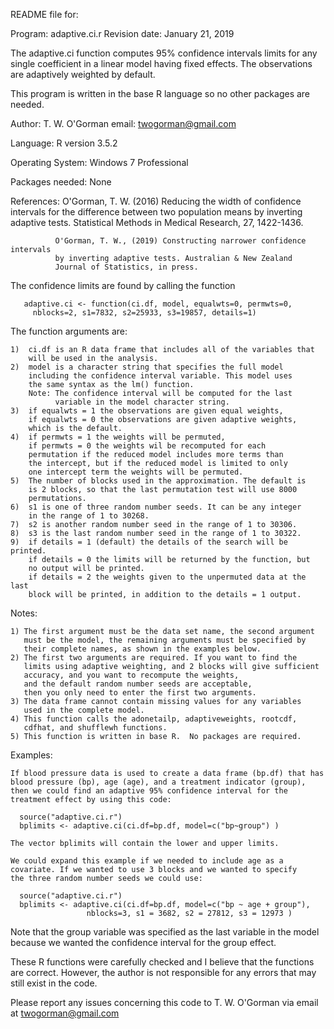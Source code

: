 
  README file for:

  Program:  adaptive.ci.r
  Revision date: January 21, 2019


  The adaptive.ci function computes 95% confidence intervals limits
  for any single coefficient in a linear model having fixed effects.
  The observations are adaptively weighted by default.

  This program is written in the base R language so no other packages
  are needed.

  Author: T. W. O'Gorman            email:  twogorman@gmail.com

  Language: R  version 3.5.2

  Operating System:  Windows 7 Professional

  Packages needed: None
  


  References: O'Gorman, T. W. (2016) Reducing the width of confidence intervals
              for the difference between two population means by inverting
              adaptive tests. Statistical Methods in Medical Research,
              27, 1422-1436.

              O'Gorman, T. W., (2019) Constructing narrower confidence intervals
              by inverting adaptive tests. Australian & New Zealand
              Journal of Statistics, in press.

  The confidence limits are found by calling the function

       adaptive.ci <- function(ci.df, model, equalwts=0, permwts=0,
         nblocks=2, s1=7832, s2=25933, s3=19857, details=1)

  The function arguments are:

    1)  ci.df is an R data frame that includes all of the variables that
        will be used in the analysis.
    2)  model is a character string that specifies the full model
        including the confidence interval variable. This model uses
        the same syntax as the lm() function.
        Note: The confidence interval will be computed for the last
              variable in the model character string.
    3)  if equalwts = 1 the observations are given equal weights,
        if equalwts = 0 the observations are given adaptive weights,
        which is the default.
    4)  if permwts = 1 the weights will be permuted,
        if permwts = 0 the weights wil be recomputed for each
        permutation if the reduced model includes more terms than
        the intercept, but if the reduced model is limited to only
        one intercept term the weights will be permuted.
    5)  The number of blocks used in the approximation. The default is
        is 2 blocks, so that the last permutation test will use 8000
        permutations.
    6)  s1 is one of three random number seeds. It can be any integer
        in the range of 1 to 30268.
    7)  s2 is another random number seed in the range of 1 to 30306.
    8)  s3 is the last random number seed in the range of 1 to 30322.
    9)  if details = 1 (default) the details of the search will be printed.
        if details = 0 the limits will be returned by the function, but
        no output will be printed.
        if details = 2 the weights given to the unpermuted data at the last
        block will be printed, in addition to the details = 1 output.

  Notes:

    1) The first argument must be the data set name, the second argument
       must be the model, the remaining arguments must be specified by
       their complete names, as shown in the examples below.
    2) The first two arguments are required. If you want to find the
       limits using adaptive weighting, and 2 blocks will give sufficient
       accuracy, and you want to recompute the weights,   
       and the default random number seeds are acceptable,
       then you only need to enter the first two arguments.
    3) The data frame cannot contain missing values for any variables
       used in the complete model.
    4) This function calls the adonetailp, adaptiveweights, rootcdf,
       cdfhat, and shufflewh functions.
    5) This function is written in base R.  No packages are required. 

  Examples:

    If blood pressure data is used to create a data frame (bp.df) that has
    blood pressure (bp), age (age), and a treatment indicator (group),
    then we could find an adaptive 95% confidence interval for the
    treatment effect by using this code:

      source("adaptive.ci.r")
      bplimits <- adaptive.ci(ci.df=bp.df, model=c("bp~group") )

    The vector bplimits will contain the lower and upper limits.

    We could expand this example if we needed to include age as a
    covariate. If we wanted to use 3 blocks and we wanted to specify
    the three random number seeds we could use:

      source("adaptive.ci.r")
      bplimits <- adaptive.ci(ci.df=bp.df, model=c("bp ~ age + group"),
                     nblocks=3, s1 = 3682, s2 = 27812, s3 = 12973 )

  Note that the group variable was specified as the last variable in the
  model because we wanted the confidence interval for the group effect.

  These R functions were carefully checked and I believe
  that the functions are correct.  However, the author is not
  responsible for any errors that may still exist in the code.

  Please report any issues concerning this code to T. W. O'Gorman via 
  email at twogorman@gmail.com



